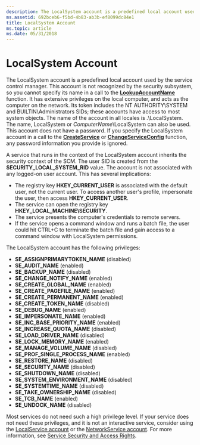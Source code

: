 ```yaml
---
description: The LocalSystem account is a predefined local account used by the service control manager.
ms.assetid: 692bceb6-f5bd-4b83-ab3b-ef8099dc84e1
title: LocalSystem Account
ms.topic: article
ms.date: 05/31/2018
---
```


# LocalSystem Account

The LocalSystem account is a predefined local account used by the service control manager. This account is not recognized by the security subsystem, so you cannot specify its name in a call to the [**LookupAccountName**](/windows/desktop/api/winbase/nf-winbase-lookupaccountnamea) function. It has extensive privileges on the local computer, and acts as the computer on the network. Its token includes the NT AUTHORITY\\SYSTEM and BUILTIN\\Administrators SIDs; these accounts have access to most system objects. The name of the account in all locales is .\\LocalSystem. The name, LocalSystem or *ComputerName*\\LocalSystem can also be used. This account does not have a password. If you specify the LocalSystem account in a call to the [**CreateService**](/windows/desktop/api/Winsvc/nf-winsvc-createservicea) or [**ChangeServiceConfig**](/windows/desktop/api/Winsvc/nf-winsvc-changeserviceconfiga) function, any password information you provide is ignored.

A service that runs in the context of the LocalSystem account inherits the security context of the SCM. The user SID is created from the **SECURITY\_LOCAL\_SYSTEM\_RID** value. The account is not associated with any logged-on user account. This has several implications:

-   The registry key **HKEY\_CURRENT\_USER** is associated with the default user, not the current user. To access another user's profile, impersonate the user, then access **HKEY\_CURRENT\_USER**.
-   The service can open the registry key **HKEY\_LOCAL\_MACHINE\\SECURITY**.
-   The service presents the computer's credentials to remote servers.
-   If the service opens a command window and runs a batch file, the user could hit CTRL+C to terminate the batch file and gain access to a command window with LocalSystem permissions.

The LocalSystem account has the following privileges:

-   **SE\_ASSIGNPRIMARYTOKEN\_NAME** (disabled)
-   **SE\_AUDIT\_NAME** (enabled)
-   **SE\_BACKUP\_NAME** (disabled)
-   **SE\_CHANGE\_NOTIFY\_NAME** (enabled)
-   **SE\_CREATE\_GLOBAL\_NAME** (enabled)
-   **SE\_CREATE\_PAGEFILE\_NAME** (enabled)
-   **SE\_CREATE\_PERMANENT\_NAME** (enabled)
-   **SE\_CREATE\_TOKEN\_NAME** (disabled)
-   **SE\_DEBUG\_NAME** (enabled)
-   **SE\_IMPERSONATE\_NAME** (enabled)
-   **SE\_INC\_BASE\_PRIORITY\_NAME** (enabled)
-   **SE\_INCREASE\_QUOTA\_NAME** (disabled)
-   **SE\_LOAD\_DRIVER\_NAME** (disabled)
-   **SE\_LOCK\_MEMORY\_NAME** (enabled)
-   **SE\_MANAGE\_VOLUME\_NAME** (disabled)
-   **SE\_PROF\_SINGLE\_PROCESS\_NAME** (enabled)
-   **SE\_RESTORE\_NAME** (disabled)
-   **SE\_SECURITY\_NAME** (disabled)
-   **SE\_SHUTDOWN\_NAME** (disabled)
-   **SE\_SYSTEM\_ENVIRONMENT\_NAME** (disabled)
-   **SE\_SYSTEMTIME\_NAME** (disabled)
-   **SE\_TAKE\_OWNERSHIP\_NAME** (disabled)
-   **SE\_TCB\_NAME** (enabled)
-   **SE\_UNDOCK\_NAME** (disabled)

Most services do not need such a high privilege level. If your service does not need these privileges, and it is not an interactive service, consider using the [LocalService account](localservice-account.md) or the [NetworkService account](networkservice-account.md). For more information, see [Service Security and Access Rights](service-security-and-access-rights.md).

 

 
